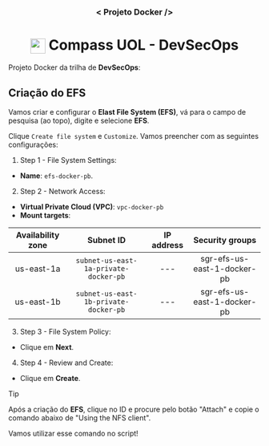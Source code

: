<h3 align="center">< Projeto Docker /></h3>

<h1 align="center">
    <img align="center" src="https://logospng.org/download/uol/logo-uol-icon-256.png" width="30" height="30" /> Compass UOL - DevSecOps
</h1>

Projeto Docker da trilha de **DevSecOps**:

## Criação do EFS

Vamos criar e configurar o **Elast File System (EFS)**, vá para o campo de pesquisa (ao topo), digite e selecione **EFS**.

Clique `Create file system` e `Customize`. Vamos preencher com as seguintes configurações:

1. Step 1 - File System Settings:

- **Name**: `efs-docker-pb`.

2. Step 2 - Network Access:

- **Virtual Private Cloud (VPC)**: `vpc-docker-pb`
- **Mount targets**:

| Availability zone |               Subnet ID               | IP address |       Security groups       |
| :---------------: | :-----------------------------------: | :--------: | :-------------------------: |
|    us-east-1a     | `subnet-us-east-1a-private-docker-pb` |    ---     | sgr-efs-us-east-1-docker-pb |
|    us-east-1b     | `subnet-us-east-1b-private-docker-pb` |    ---     | sgr-efs-us-east-1-docker-pb |

3. Step 3 - File System Policy:

- Clique em **Next**.

4. Step 4 - Review and Create:

- Clique em **Create**.

> [!TIP]
> Após a criação do **EFS**, clique no ID e procure pelo botão "Attach" e copie o comando abaixo de "Using the NFS client".
>
> Vamos utilizar esse comando no script!
